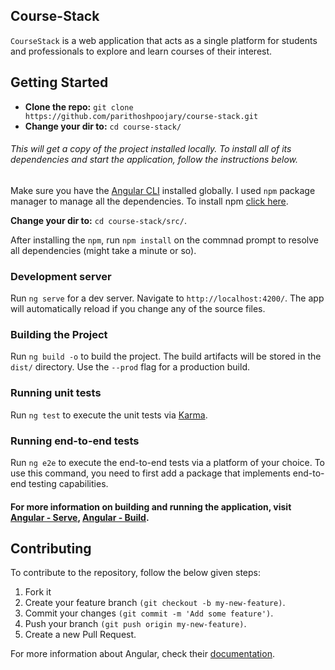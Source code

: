 ## Course-Stack
`CourseStack` is a web application that acts as a single platform for students and professionals to explore and learn courses of their interest. 

## Getting Started

* **Clone the repo:** `git clone https://github.com/parithoshpoojary/course-stack.git`
* **Change your dir to:** `cd course-stack/`

###### This will get a copy of the project installed locally. To install all of its dependencies and start the application, follow the instructions below.

Make sure you have the [Angular CLI](https://angular.io/cli) installed globally. I used `npm` package manager to manage all the dependencies. To install npm [click here](https://nodejs.org/en/download/).

**Change your dir to:** `cd course-stack/src/`.

After installing the `npm`, run `npm install` on the commnad prompt to resolve all dependencies (might take a minute or so).

### Development server

Run `ng serve` for a dev server. Navigate to `http://localhost:4200/`. The app will automatically reload if you change any of the source files.

### Building the Project

Run `ng build -o` to build the project. The build artifacts will be stored in the `dist/` directory. Use the `--prod` flag for a production build.

### Running unit tests

Run `ng test` to execute the unit tests via [Karma](https://karma-runner.github.io).

### Running end-to-end tests

Run `ng e2e` to execute the end-to-end tests via a platform of your choice. To use this command, you need to first add a package that implements end-to-end testing capabilities.

#### For more information on building and running the application, visit [Angular - Serve](https://angular.io/cli/serve), [Angular - Build](https://angular.io/cli/build).

## Contributing

To contribute to the repository, follow the below given steps:

1. Fork it
2. Create your feature branch `(git checkout -b my-new-feature)`.
3. Commit your changes `(git commit -m 'Add some feature')`.
4. Push your branch `(git push origin my-new-feature)`.
5. Create a new Pull Request.

For more information about Angular, check their [documentation](https://angular.io/docs).
